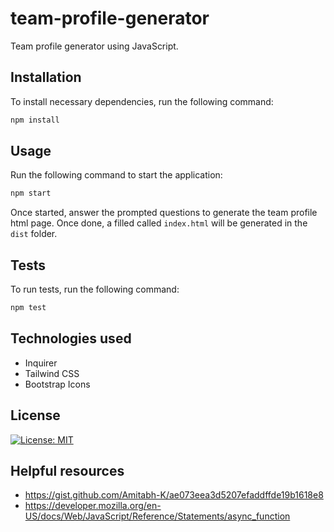 # team-profile-generator

Team profile generator using JavaScript.

## Installation

To install necessary dependencies, run the following command:

```sh
npm install
```

## Usage

Run the following command to start the application:

```sh
npm start
```

Once started, answer the prompted questions to generate the team profile html page. Once done, a filled called `index.html` will be generated in the `dist` folder.

## Tests

To run tests, run the following command:

```sh
npm test
```

## Technologies used

- Inquirer
- Tailwind CSS
- Bootstrap Icons

## License

[![License: MIT](https://img.shields.io/badge/License-MIT-yellow.svg)](https://opensource.org/licenses/MIT)

## Helpful resources

- <https://gist.github.com/Amitabh-K/ae073eea3d5207efaddffde19b1618e8>
- <https://developer.mozilla.org/en-US/docs/Web/JavaScript/Reference/Statements/async_function>
